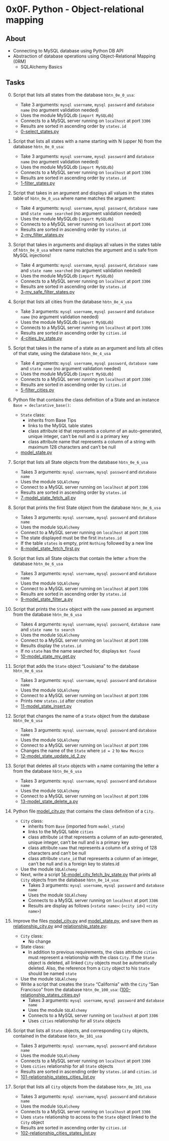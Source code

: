 # 0x0F. Python - Object-relational mapping

## About
* Connecting to MySQL database using Python DB API
* Abstraction of database operations using Object-Relational Mapping (0RM)
	* SQLAlchemy Basics

## Tasks
0. Script that lists all states from the database `hbtn_0e_0_usa`:
	* Take 3 arguments: `mysql username`, `mysql password` and `database name` (no argument validation needed)
	* Uses the module MySQLdb (`import MySQLdb`)
	* Connects to a MySQL server running on `localhost` at port `3306`
	* Results are sorted in ascending order by `states.id`
	* [0-select_states.py](0-select_states.py)
1. Script that lists all states with a name starting with N (upper N) from the database `hbtn_0e_0_usa`: 
	* Take 3 arguments: `mysql username`, `mysql password` and `database name` (no argument validation needed)
	* Uses the module MySQLdb (`import MySQLdb`)
	* Connects to a MySQL server running on `localhost` at port `3306`
	* Results are sorted in ascending order by `states.id`
	* [1-filter_states.py](1-filter_states.py)
2. Script that takes in an argument and displays all values in the states table of `hbtn_0e_0_usa` where name matches the argument:
	* Take 4 arguments: `mysql username`, `mysql password`, `database name` and `state name searched` (no argument validation needed)
	* Uses the module MySQLdb (`import MySQLdb`)
	* Connects to a MySQL server running on `localhost` at port `3306`
	* Results are sorted in ascending order by `states.id`
	* [2-my_filter_states.py](2-my_filter_states.py)
3. Script that takes in arguments and displays all values in the states table of `hbtn_0e_0_usa` where name matches the argument and is safe from MySQL injections!
	* Take 4 arguments: `mysql username`, `mysql password`, `database name` and `state name searched` (no argument validation needed)
	* Uses the module MySQLdb (`import MySQLdb`)
	* Connects to a MySQL server running on `localhost` at port `3306`
	* Results are sorted in ascending order by `states.id`
	* [3-my_safe_filter_states.py](3-my_safe_filter_states.py)
4. Script that lists all cities from the database `hbtn_0e_4_usa`
	* Take 3 arguments: `mysql username`, `mysql password` and `database name` (no argument validation needed)
	* Uses the module MySQLdb (`import MySQLdb`)
	* Connects to a MySQL server running on `localhost` at port `3306`
	* Results are sorted in ascending order by `cities.id`
	* [4-cities_by_state.py](4-cities_by_state.py)
5. Script that takes in the name of a state as an argument and lists all cities of that state, using the database `hbtn_0e_4_usa`
	* Take 4 arguments: `mysql username`, `mysql password`, `database name` and `state name` (no argument validation needed)
	* Uses the module MySQLdb (`import MySQLdb`)
	* Connects to a MySQL server running on `localhost` at port `3306`
	* Results are sorted in ascending order by `cities.id`
	* [5-filter_cities.py](5-filter_cities.py)
6. Python file that contains the class definition of a State and an instance `Base = declarative_base()`:
	* `State` class:
		* inherits from Base Tips
		* links to the MySQL table states
		* class attribute id that represents a column of an auto-generated, unique integer, can’t be null and is a primary key
		* class attribute name that represents a column of a string with maximum 128 characters and can’t be null
	* [model_state.py](model_state.py)
7. Script that lists all State objects from the database `hbtn_0e_6_usa`
	* Takes 3 arguments: `mysql username`, `mysql password` and `database name`
	* Uses the module `SQLAlchemy`
	* Connect to a MySQL server running on `localhost` at port `3306`
	* Results are sorted in ascending order by `states.id`
	* [7-model_state_fetch_all.py](7-model_state_fetch_all.py)
8. Script that prints the first State object from the database `hbtn_0e_6_usa`
	* Takes 3 arguments: `mysql username`, `mysql password` and `database name`
	* Uses the module `SQLAlchemy`
	* Connect to a MySQL server running on `localhost` at port `3306`
	* The state displayed must be the first in`states.id`
	* If the table `states` is empty, print `Nothing` followed by a new line
	* [8-model_state_fetch_first.py](8-model_state_fetch_first.py)
9. Script that lists all State objects that contain the letter `a` from the database `hbtn_0e_6_usa`
	* Takes 3 arguments: `mysql username`, `mysql password` and `database name`
	* Uses the module `SQLAlchemy`
	* Connect to a MySQL server running on `localhost` at port `3306`
	* Results are sorted in ascending order by `states.id`
	* [9-model_state_filter_a.py](9-model_state_filter_a.py)
10. Script that prints the `State` object with the `name` passed as argument from the database `hbtn_0e_6_usa`
	* Takes 4 arguments: `mysql username`, `mysql password`, `database name` and `state name to search`
	* Uses the module `SQLAlchemy`
	* Connect to a MySQL server running on `localhost` at port `3306`
	* Results display the `states.id`
	* If no `state` has the name searched for, displays `Not found`
	* [10-model_state_my_get.py](10-model_state_my_get.py)
11. Script that adds the `State` object “Louisiana” to the database `hbtn_0e_6_usa`
	* Takes 3 arguments: `mysql username`, `mysql password` and `database name`
	* Uses the module `SQLAlchemy`
	* Connect to a MySQL server running on `localhost` at port `3306`
	* Prints new `states.id` after creation
	* [11-model_state_insert.py](11-model_state_insert.py)
12. Script that changes the name of a `State` object from the database `hbtn_0e_6_usa`

	* Takes 3 arguments: `mysql username`, `mysql password` and `database name`
	* Uses the module `SQLAlchemy`
	* Connect to a MySQL server running on `localhost` at port `3306`
	* Changes the name of the `State` where `id = 2` to `New Mexico`
	* [12-model_state_update_id_2.py](12-model_state_update_id_2.py)
13. Script that deletes all `State` objects with `a` name containing the letter a from the database `hbtn_0e_6_usa`
	* Takes 3 arguments: `mysql username`, `mysql password` and `database name`
	* Uses the module `SQLAlchemy`
	* Connect to a MySQL server running on `localhost` at port `3306`
	* [13-model_state_delete_a.py](13-model_state_delete_a.py)
14. Python file [model_city.py](model_city.py) that contains the class definition of a `City`.
	* `City` class:
		* inherits from `Base` (imported from `model_state`)
		* links to the MySQL table `cities`
		* class attribute `id` that represents a column of an auto-generated, unique integer, can’t be null and is a primary key
		* class attribute `name` that represents a column of a string of 128 characters and can’t be null
		* class attribute `state_id` that represents a column of an integer, can’t be null and is a foreign key to states.id
	* Use the module `SQLAlchemy`
	* Next, write a script [14-model_city_fetch_by_state.py](14-model_city_fetch_by_state.py) that prints all `City` objects from the database `hbtn_0e_14_usa`:
		* Takes 3 arguments: `mysql username`, `mysql password` and `database name`
		* Uses the module `SQLAlchemy`
		* Connects to a MySQL server running on `localhost` at port `3306`
		* Results are display as follows (`<state name>`: (`<city id>`) `<city name>`)
15. Improve the files [model_city.py](model_city.py) and [model_state.py](model_state.py), and save them as [relationship_city.py](relationship_city.py) and [relationship_state.py](relationship_state.py):
	* `City` class:
		* No change
	* State class:
		* In addition to previous requirements, the class attribute `cities` must represent a relationship with the class `City`. If the `State` object is deleted, all linked `City` objects must be automatically deleted. Also, the reference from a `City` object to his `State` should be named `state`
	* Use the module `SQLAlchemy`
	* Write a script that creates the `State` “California” with the `City` “San Francisco” from the database `hbtn_0e_100_usa`: ([100-relationship_states_cities.py](100-relationship_states_cities.py))
		* Takes 3 arguments: `mysql username`, `mysql password` and `database name`
		* Uses the module `SQLAlchemy`
		* Connects to a MySQL server running on `localhost` at port `3306`
		* Uses `cities` relationship for all `State` objects

16. Script that lists all `State` objects, and corresponding `City` objects, contained in the database `hbtn_0e_101_usa`
	* Takes 3 arguments: `mysql username`, `mysql password` and `database name`
	* Uses the module `SQLAlchemy`
	* Connects to a MySQL server running on `localhost` at port `3306`
	* Uses `cities` relationship for all `State` objects
	* Results are sorted in ascending order by `states.id` and `cities.id`
	* [101-relationship_states_cities_list.py](101-relationship_states_cities_list.py)

17. Script that lists all `City` objects from the database `hbtn_0e_101_usa`
	* Takes 3 arguments: `mysql username`, `mysql password` and `database name`
	* Uses the module `SQLAlchemy`
	* Connects to a MySQL server running on `localhost` at port `3306`
	* Uses `state` relationship to access to the `State` object linked to the `City` object
	* Results are sorted in ascending order by `cities.id`
	* [102-relationship_cities_states_list.py](102-relationship_cities_states_list.py)
